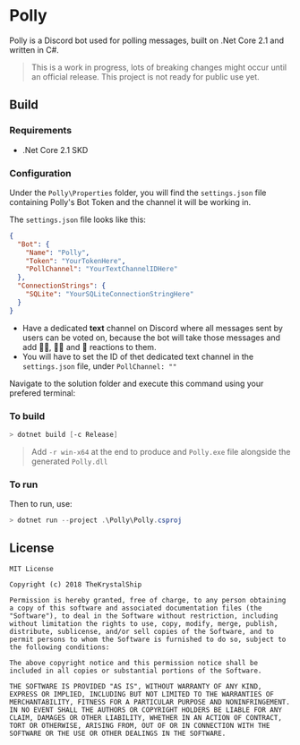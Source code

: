 # Polly

Polly is a Discord bot used for polling messages, built on .Net Core 2.1 and written in C#.

> This is a work in progress, lots of breaking changes might occur until an official release. This project is not ready for public use yet.

## Build

### Requirements

- .Net Core 2.1 SKD

### Configuration

Under the `Polly\Properties` folder, you will find the `settings.json` file containing Polly's Bot Token and the channel it will be working in.

The `settings.json` file looks like this:

```json
{
  "Bot": {
    "Name": "Polly",
    "Token": "YourTokenHere",
    "PollChannel": "YourTextChannelIDHere"
  },
  "ConnectionStrings": {
    "SQLite": "YourSQLiteConnectionStringHere"
  }
}

```

- Have a dedicated **text** channel on Discord where all messages sent by users can be voted on, because the bot will take those messages and add 👍🏻, 👎🏻 and 🤷 reactions to them.
- You will have to set the ID of thet dedicated text channel in the `settings.json` file, under `PollChannel: ""`

Navigate to the solution folder and execute this command using your prefered terminal:

### To build

```powershell
> dotnet build [-c Release]
```

> Add `-r win-x64` at the end to produce and `Polly.exe` file alongside the generated `Polly.dll`

### To run

Then to run, use:

```powershell
> dotnet run --project .\Polly\Polly.csproj
```

## License

```text
MIT License

Copyright (c) 2018 TheKrystalShip

Permission is hereby granted, free of charge, to any person obtaining a copy of this software and associated documentation files (the "Software"), to deal in the Software without restriction, including without limitation the rights to use, copy, modify, merge, publish, distribute, sublicense, and/or sell copies of the Software, and to permit persons to whom the Software is furnished to do so, subject to the following conditions:

The above copyright notice and this permission notice shall be included in all copies or substantial portions of the Software.

THE SOFTWARE IS PROVIDED "AS IS", WITHOUT WARRANTY OF ANY KIND, EXPRESS OR IMPLIED, INCLUDING BUT NOT LIMITED TO THE WARRANTIES OF MERCHANTABILITY, FITNESS FOR A PARTICULAR PURPOSE AND NONINFRINGEMENT. IN NO EVENT SHALL THE AUTHORS OR COPYRIGHT HOLDERS BE LIABLE FOR ANY CLAIM, DAMAGES OR OTHER LIABILITY, WHETHER IN AN ACTION OF CONTRACT, TORT OR OTHERWISE, ARISING FROM, OUT OF OR IN CONNECTION WITH THE SOFTWARE OR THE USE OR OTHER DEALINGS IN THE SOFTWARE.
```
